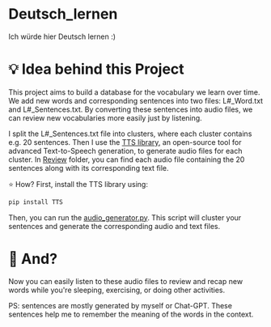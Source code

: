 # Deutsch_lernen
Ich würde hier Deutsch lernen :)

# &#128161; Idea behind this Project
This project aims to build a database for the vocabulary we learn over time. We add new words and corresponding sentences into two files: L#_Word.txt and L#_Sentences.txt. By converting these sentences into audio files, we can review new vocabularies more easily just by listening.

I split the L#_Sentences.txt file into clusters, where each cluster contains e.g. 20 sentences. Then I use the [TTS library](https://github.com/coqui-ai/TTS), an open-source tool for advanced Text-to-Speech generation, to generate audio files for each cluster. In [Review](https://github.com/NimaMajidi1997/Deutsch_lernen/tree/main/L20) folder, you can find each audio file containing the 20 sentences along with its corresponding text file.

⭐ How?
First, install the TTS library using:

```bash
pip install TTS
```
Then, you can run the [audio_generator.py](https://github.com/NimaMajidi1997/Deutsch_lernen/blob/main/audio_generator.py). This script will cluster your sentences and generate the corresponding audio and text files.

# &#129409; And?
Now you can easily listen to these audio files to review and recap new words while you're sleeping, exercising, or doing other activities.

PS: sentences are mostly generated by myself or Chat-GPT. These sentences help me to remember the meaning of the words in the context.